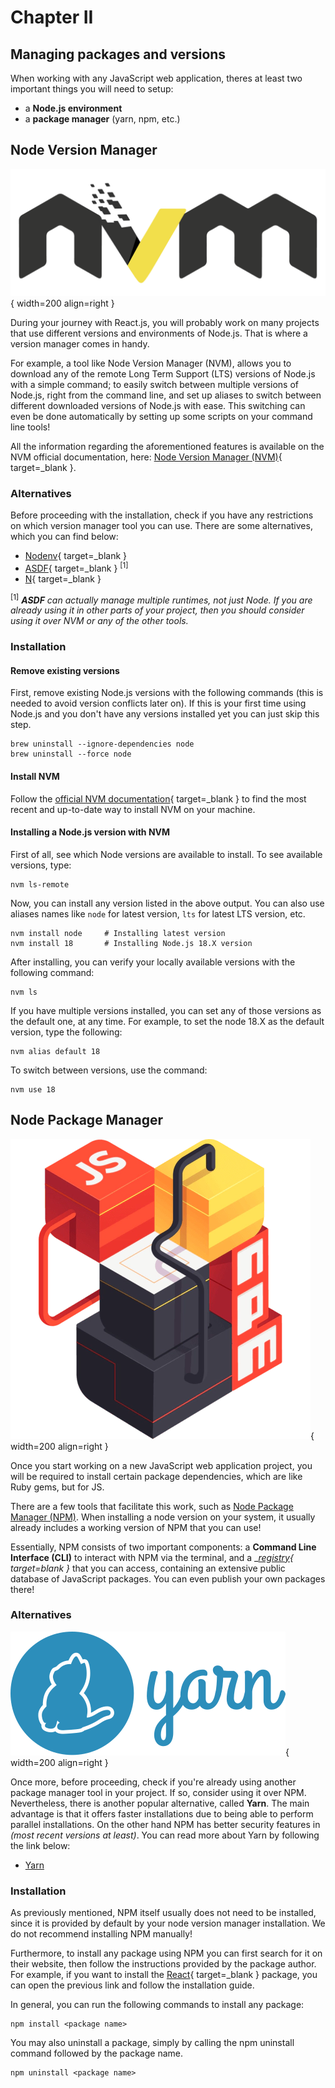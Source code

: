 # Chapter II

## Managing packages and versions

When working with any JavaScript web application, theres at least two important things you will need to setup:

  - a __Node.js environment__
  - a __package manager__ (yarn, npm, etc.)


## Node Version Manager

![](../../../assets/rails/react/nvm.png){ width=200 align=right }

During your journey with React.js, you will probably work on many projects that use different versions and environments of Node.js. That is where a version manager comes in handy.

For example, a tool like Node Version Manager (NVM), allows you to download any of the remote Long Term Support (LTS) versions of Node.js with a simple command; to easily switch between multiple versions of Node.js, right from the command line, and set up aliases to switch between different downloaded versions of Node.js with ease. This switching can even be done automatically by setting up some scripts on your command line tools!

All the information regarding the aforementioned features is available on the NVM official documentation, here: [Node Version Manager (NVM)](https://github.com/nvm-sh/nvm){ target=_blank }.

### Alternatives

Before proceeding with the installation, check if you have any restrictions on which version manager tool you can use. There are some alternatives, which you can find below:

  - [Nodenv](https://github.com/nodenv/nodenv){ target=_blank }
  - [ASDF](https://asdf-vm.com/){ target=_blank } <sup>[1]</sup>
  - [N](https://github.com/tj/n){ target=_blank }

<sup>[1]</sup> _**ASDF** can actually manage multiple runtimes, not just Node. If you are already using it in other parts of your project, then you should consider using it over NVM or any of the other tools._

### Installation

#### Remove existing versions

First, remove existing Node.js versions with the following commands (this is needed to avoid version conflicts later on).
If this is your first time using Node.js and you don't have any versions installed yet you can just skip this step.

```
brew uninstall --ignore-dependencies node
brew uninstall --force node
```

#### Install NVM

Follow the [official NVM documentation](https://github.com/nvm-sh/nvm#installing-and-updating){ target=_blank } to find the most recent and up-to-date way to install NVM on your machine.

#### Installing a Node.js version with NVM

First of all, see which Node versions are available to install. To see available versions, type:

```
nvm ls-remote
```

Now, you can install any version listed in the above output. You can also use aliases names like `node` for latest version, `lts` for latest LTS version, etc.

```
nvm install node     # Installing latest version
nvm install 18       # Installing Node.js 18.X version
```

After installing, you can verify your locally available versions with the following command:

```
nvm ls
```

If you have multiple versions installed, you can set any of those versions as the default one, at any time. For example, to set the node 18.X as the default version, type the following:

```
nvm alias default 18
```

To switch between versions, use the command:

```
nvm use 18
```

## Node Package Manager

![](../../../assets/rails/react/npm.png){ width=200 align=right }

Once you start working on a new JavaScript web application project, you will be required to install certain package dependencies, which are like Ruby gems, but for JS.

There are a few tools that facilitate this work, such as [Node Package Manager (NPM)](https://www.npmjs.com/). When installing a node version on your system, it usually already includes a working version of NPM that you can use!

Essentially, NPM consists of two important components: a __Command Line Interface (CLI)__ to interact with NPM via the terminal, and a __[registry](https://www.npmjs.com/){ target=_blank }__ that you can access, containing an extensive public database of JavaScript packages. You can even publish your own packages there!

### Alternatives

![](../../../assets/rails/react/yarn.png){ width=200 align=right }

Once more, before proceeding, check if you're already using another package manager tool in your project. If so, consider using it over NPM.
Nevertheless, there is another popular alternative, called __Yarn__.
The main advantage is that it offers faster installations due to being able to perform parallel installations. On the other hand NPM has better security features in *(most recent versions at least)*.
You can read more about Yarn by following the link below:

  - [Yarn](https://yarnpkg.com/)

### Installation

As previously mentioned, NPM itself usually does not need to be installed, since it is provided by default by your node version manager installation. We do not recommend installing NPM manually!

Furthermore, to install any package using NPM you can first search for it on their website, then follow the instructions provided by the package author.
For example, if you want to install the [React](https://www.npmjs.com/package/react){ target=_blank } package, you can open the previous link and follow the installation guide.

In general, you can run the following commands to install any package:

```
npm install <package name>
```

You may also uninstall a package, simply by calling the npm uninstall command followed by the package name.

```
npm uninstall <package name>
```
